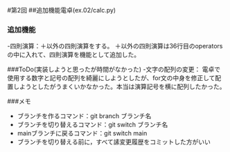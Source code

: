 #第2回
##追加機能電卓(ex.02/calc.py)
### 追加機能
-四則演算：＋以外の四則演算をする。
＋以外の四則演算は36行目のoperatorsの中に入れて、四則演算を機能として追加した。

###ToDo(実装しようと思ったが時間がなかった)
-文字の配列の変更：
電卓で使用する数字と記号の配列を綺麗にしようとしたが、for文の中身を修正して配置しようとしたがうまくいかなかった。本当は演算記号を横に配列したかった。

###メモ
- ブランチを作るコマンド：git branch ブランチ名
- ブランチを切り替えるコマンド：git switch ブランチ名
- mainブランチに戻るコマンド：git switch main
- ブランチを切り替える前に，すべて䛾変更履歴をコミットした方がいい